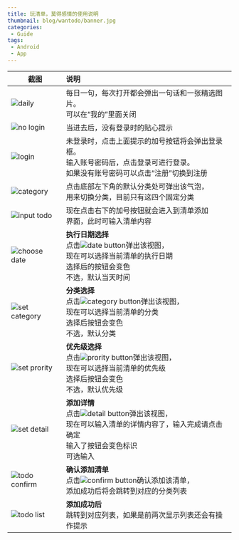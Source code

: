 ```yaml
---
title: 玩清单，莫得感情的使用说明
thumbnail: blog/wantodo/banner.jpg
categories:
 - Guide
tags:
 - Android
 - App
---
```


|截图|说明|
|-|:-|
|![daily][1]|每日一句，每次打开都会弹出一句话和一张精选图片。<br>可以在“我的”里面关闭|
|![no login][2]|当进去后，没有登录时的贴心提示|
|![login][3]|未登录时，点击上面提示的加号按钮将会弹出登录框。<br>输入账号密码后，点击登录可进行登录。<br>如果没有账号密码可以点击“注册”切换到注册|
|![category][4]|点击底部左下角的默认分类处可弹出该气泡，<br>用来切换分类，目前只有这四个固定分类|
|![input todo][5]|现在点击右下的加号按钮就会进入到清单添加<br>界面，此时可输入清单内容|
|![choose date][6]|**执行日期选择**<br>点击![date button][7]弹出该视图，<br>现在可以选择当前清单的执行日期<br>选择后的按钮会变色<br>不选，默认当天时间|
|![set category][8]|**分类选择**<br>点击![category button][9]弹出该视图，<br>现在可以选择当前清单的分类<br>选择后按钮会变色<br>不选，默认分类|
|![set prority][10]|**优先级选择**<br>点击![prority button][11]弹出该视图，<br>现在可以选择当前清单的优先级<br>选择后按钮会变色<br>不选，默认优先级|
|![set detail][12]|**添加详情**<br>点击![detail button][13]弹出该视图，<br>现在可以输入清单的详情内容了，输入完成请点击确定<br>输入了按钮会变色标识<br>可选输入|
|![todo confirm][14]|**确认添加清单**<br>点击![confirm button][15]确认添加该清单，<br>添加成功后将会跳转到对应的分类列表|
|![todo list][16]|**添加成功后**<br>跳转到对应列表，如果是前两次显示列表还会有操作提示|

[1]: blog/wantodo/daily.png
[2]: blog/wantodo/no_login.png
[3]: blog/wantodo/login.png
[4]: blog/wantodo/category.png
[5]: blog/wantodo/input_todo.png
[6]: blog/wantodo/choose_date.png
[7]: blog/wantodo/btn_date.jpg
[8]: blog/wantodo/set_category.png
[9]: blog/wantodo/btn_category.jpg
[10]: blog/wantodo/set_prority.png
[11]: blog/wantodo/btn_prority.jpg
[12]: blog/wantodo/set_detail.png
[13]: blog/wantodo/btn_detail.jpg
[14]: blog/wantodo/todo_confirm.png
[15]: blog/wantodo/btn_send.jpg
[16]: blog/wantodo/todo_finished.png
